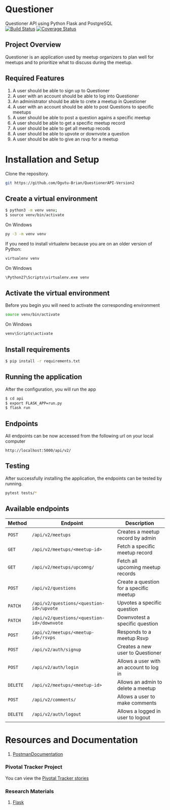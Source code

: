 # Questioner
Questioner API using Python Flask and PostgreSQL  
[![Build Status](https://travis-ci.com/Ogutu-Brian/QuestionerAPI-Version2.svg?branch=develop)](https://travis-ci.com/Ogutu-Brian/QuestionerAPI-Version2)
[![Coverage Status](https://coveralls.io/repos/github/Ogutu-Brian/QuestionerAPI-Version2/badge.svg?branch=develop)](https://coveralls.io/github/Ogutu-Brian/QuestionerAPI-Version2?branch=develop)   
## Project Overview
Questioner is an application used by meetup organizers to plan well for meetups and to prioritize what to discuss during the meetup.

## Required Features
1. A user should be able to sign up to Questioner 
2. A user with an account should be able to log into Questioner
3. An administrator should be able to crete a meetup in Questioner
4. A user with an account should be able to post Questions to specific meetups
5. A user should be able to post a question agains a specific meetup
6. A user should be able to get a specific meetup record
7. A user should be able to get all meetup recods
8. A user should be able to upvote or downvote a question
9. A user should be able to give an rsvp for a meetup

# Installation and Setup
Clone the repository.
```bash
git https://github.com/Ogutu-Brian/QuestionerAPI-Version2
```

## Create a virtual environment

```bash
$ python3 -m venv venv;
$ source venv/bin/activate
```
On Windows
```bash
py -3 -m venv venv
```
If you need to install virtualenv because you are on an older version of Python:
```bash
virtualenv venv
```
On Windows
```bash
\Python27\Scripts\virtualenv.exe venv
```

## Activate the virtual environment
Before you begin you will need to activate the corresponding environment
```bash
source venv/bin/activate
```
On Windows
```bash
venv\Scripts\activate
```

## Install requirements
```bash
$ pip install -r requirements.txt
```

## Running the application
After the configuration, you will run the app 
```bash
$ cd api
$ export FLASK_APP=run.py
$ flask run
```

## Endpoints
All endpoints can be now accessed from the following url on your local computer
```
http://localhost:5000/api/v2/
``````

## Testing
After successfully installing the application, the endpoints can be tested by running.
```bash
pytest tests/*
```

## Available endpoints
| Method        |  Endpoint                                   |  Description                                           |
| ------------- |  -------------                              |  -------------                                         |
| `POST`        | `/api/v2/meetups`                           |  Creates a meetup record by admin                      |
| `GET`         | `/api/v2/meetups/<meetup-id>`               |  Fetch a specific meetup record                        |
| `GET`         | `/api/v2/meetups/upcomng/`                  |  Fetch all upcoming meetup records                     |
| `POST`        | `/api/v2/questions`                         |  Create a question for a specific meetup               |
| `PATCH`       | `/api/v2/questions/<question-id>/upvote`    |  Upvotes a specific question                           |
| `PATCH`       | `/api/v2/questions/<question-id>/downvote`  |  Downvotest a specific question                        |
| `POST`        | `/api/v2/meetups/<meetup-id>/rsvps`         |  Responds to a meetup Rsvp                             |
| `POST`        | `/api/v2/auth/signup`                       |  Creates a new user to Questioner                      | 
| `POST`        | `/api/v2/auth/login`                        |  Allows a user with an account to log in               |
| `DELETE`      | `/api/v2/meetups/<meetup-id>`               |  Allows an admin to delete a meetup                    |
| `POST`        | `/api/v2/comments/`                         |  Allows a user to make comments                        |
| `DELETE`      | `/api/v2/auth/logout`                       |  Allows a logged in user to logout                     |
      
# Resources and Documentation
1. [PostmanDocumentation](https://documenter.getpostman.com/view/5179699/RznLHcQ2)

### Pivotal Tracker Project
You can view the [Pivotal Tracker stories](https://www.pivotaltracker.com/n/projects/2235331)

### Research Materials   

1. [Flask](http://flask.pocoo.org/docs/1.0/)
